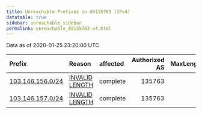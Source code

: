 ```yaml
---
title: Unreachable Prefixes in AS135763 (IPv4)
datatable: true
sidebar: unreachable_sidebar
permalink: unreachable_AS135763-v4.html
---
```


Data as of 2020-01-25 23:20:00 UTC


<div class="datatable-begin"></div>

| Prefix                                                     | Reason                                                                                                      | affected   |   Authorized AS |   MaxLength | Anchor                                       |   unreachable /24s |
|:-----------------------------------------------------------|:------------------------------------------------------------------------------------------------------------|:-----------|----------------:|------------:|:---------------------------------------------|-------------------:|
| [103.146.156.0/24](https://stat.ripe.net/103.146.156.0/24) | [INVALID LENGTH](https://rpki-validator.ripe.net/announcement-preview?asn=AS135763&prefix=103.146.156.0/24) | complete   |          135763 |          23 | [APNIC](unreachable_APNIC_RPKI_Root-v4.html) |                  1 |
| [103.146.157.0/24](https://stat.ripe.net/103.146.157.0/24) | [INVALID LENGTH](https://rpki-validator.ripe.net/announcement-preview?asn=AS135763&prefix=103.146.157.0/24) | complete   |          135763 |          23 | [APNIC](unreachable_APNIC_RPKI_Root-v4.html) |                  1 |

<div class="datatable-end"></div>